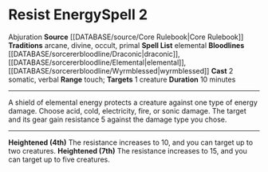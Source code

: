 ﻿---
actions: '[two-actions]'
area: null
bloodline: '[[DATABASE/sorcererbloodline/Draconic|Draconic]] , [[DATABASE/sorcererbloodline/Elemental|Elemental]]
  , [[DATABASE/sorcererbloodline/Wyrmblessed|Wyrmblessed]]'
component:
- Somatic
- Verbal
cost: null
deity: null
domain: null
duration: 10 minutes
element: null
heighten: 4th, 7th
heighten_level: 2, 4, 7
id: '256'
lesson: null
level: '2'
mystery: null
name: Resist Energy
patron_theme: null
range: touch
rarity: Common
requirement: null
rus_type_level: null
saving_throw: null
school: Abjuration
source: '[[DATABASE/source/Core Rulebook|Core Rulebook]]'
target: 1 creature
tradition:
- Arcane
- Divine
- Occult
- Primal
- Elemental
trait:
- '[[DATABASE/trait/Abjuration|Abjuration]]'
trigger: null
type: Spell

---
# Resist Energy<span class="item-type">Spell 2</span>

<span class="item-trait">Abjuration</span>
**Source** [[DATABASE/source/Core Rulebook|Core Rulebook]] 
**Traditions** arcane, divine, occult, primal
**Spell List** elemental
**Bloodlines** [[DATABASE/sorcererbloodline/Draconic|draconic]], [[DATABASE/sorcererbloodline/Elemental|elemental]], [[DATABASE/sorcererbloodline/Wyrmblessed|wyrmblessed]]
**Cast** <span class="action-icon">2</span> somatic, verbal
**Range** touch; **Targets** 1 creature
**Duration** 10 minutes

---
A shield of elemental energy protects a creature against one type of energy damage. Choose acid, cold, electricity, fire, or sonic damage. The target and its gear gain resistance 5 against the damage type you chose.

---
**Heightened (4th)** The resistance increases to 10, and you can target up to two creatures.
**Heightened (7th)** The resistance increases to 15, and you can target up to five creatures.